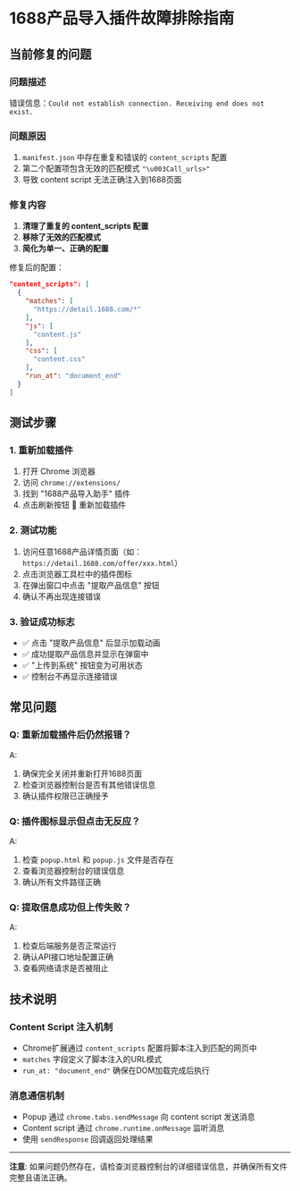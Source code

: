 # 1688产品导入插件故障排除指南

## 当前修复的问题

### 问题描述
错误信息：`Could not establish connection. Receiving end does not exist.`

### 问题原因
1. `manifest.json` 中存在重复和错误的 `content_scripts` 配置
2. 第二个配置项包含无效的匹配模式 `"\u003Call_urls>"`
3. 导致 content script 无法正确注入到1688页面

### 修复内容
1. **清理了重复的 content_scripts 配置**
2. **移除了无效的匹配模式**
3. **简化为单一、正确的配置**

修复后的配置：
```json
"content_scripts": [
  {
    "matches": [
      "https://detail.1688.com/*"
    ],
    "js": [
      "content.js"
    ],
    "css": [
      "content.css"
    ],
    "run_at": "document_end"
  }
]
```

## 测试步骤

### 1. 重新加载插件
1. 打开 Chrome 浏览器
2. 访问 `chrome://extensions/`
3. 找到 "1688产品导入助手" 插件
4. 点击刷新按钮 🔄 重新加载插件

### 2. 测试功能
1. 访问任意1688产品详情页面（如：`https://detail.1688.com/offer/xxx.html`）
2. 点击浏览器工具栏中的插件图标
3. 在弹出窗口中点击 "提取产品信息" 按钮
4. 确认不再出现连接错误

### 3. 验证成功标志
- ✅ 点击 "提取产品信息" 后显示加载动画
- ✅ 成功提取产品信息并显示在弹窗中
- ✅ "上传到系统" 按钮变为可用状态
- ✅ 控制台不再显示连接错误

## 常见问题

### Q: 重新加载插件后仍然报错？
A: 
1. 确保完全关闭并重新打开1688页面
2. 检查浏览器控制台是否有其他错误信息
3. 确认插件权限已正确授予

### Q: 插件图标显示但点击无反应？
A:
1. 检查 `popup.html` 和 `popup.js` 文件是否存在
2. 查看浏览器控制台的错误信息
3. 确认所有文件路径正确

### Q: 提取信息成功但上传失败？
A:
1. 检查后端服务是否正常运行
2. 确认API接口地址配置正确
3. 查看网络请求是否被阻止

## 技术说明

### Content Script 注入机制
- Chrome扩展通过 `content_scripts` 配置将脚本注入到匹配的网页中
- `matches` 字段定义了脚本注入的URL模式
- `run_at: "document_end"` 确保在DOM加载完成后执行

### 消息通信机制
- Popup 通过 `chrome.tabs.sendMessage` 向 content script 发送消息
- Content script 通过 `chrome.runtime.onMessage` 监听消息
- 使用 `sendResponse` 回调返回处理结果

---

**注意**: 如果问题仍然存在，请检查浏览器控制台的详细错误信息，并确保所有文件完整且语法正确。